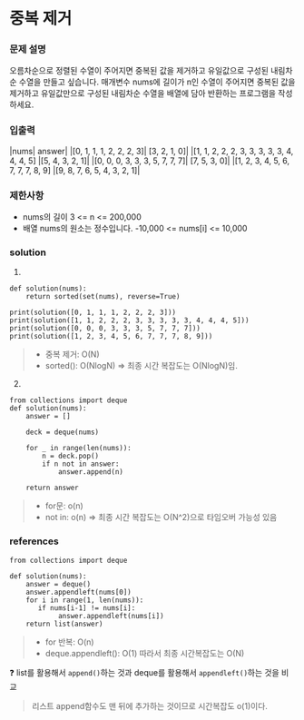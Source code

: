 # 중복 제거 

### 문제 설명
오름차순으로 정렬된 수열이 주어지면 중복된 값을 제거하고 유일값으로 구성된 내림차순 수열을 만들고 싶습니다.
매개변수 nums에 길이가 n인 수열이 주어지면 중복된 값을 제거하고 유일값만으로 구성된 내림차순 수열을 배열에 담아 반환하는 프로그램을 작성하세요.

### 입출력 
|nums| answer|
|[0, 1, 1, 1, 2, 2, 2, 3]| [3, 2, 1, 0]|
|[1, 1, 2, 2, 2, 3, 3, 3, 3, 3, 4, 4, 4, 5] |[5, 4, 3, 2, 1]|
|[0, 0, 0, 3, 3, 3, 5, 7, 7, 7]| [7, 5, 3, 0]|
|[1, 2, 3, 4, 5, 6, 7, 7, 7, 8, 9] |[9, 8, 7, 6, 5, 4, 3, 2, 1]|

### 제한사항 
* nums의 길이 3 <= n <= 200,000
* 배열 nums의 원소는 정수입니다. -10,000 <= nums[i] <= 10,000

### solution 
1)
```
def solution(nums):
    return sorted(set(nums), reverse=True)
   
print(solution([0, 1, 1, 1, 2, 2, 2, 3]))
print(solution([1, 1, 2, 2, 2, 3, 3, 3, 3, 3, 4, 4, 4, 5]))
print(solution([0, 0, 0, 3, 3, 3, 5, 7, 7, 7]))
print(solution([1, 2, 3, 4, 5, 6, 7, 7, 7, 8, 9]))
```
> * 중복 제거: O(N)
> * sorted(): O(NlogN)
> => 최종 시간 복잡도는 O(NlogN)임. 

2) 
```
from collections import deque
def solution(nums):
    answer = []

    deck = deque(nums)

    for _ in range(len(nums)):
        n = deck.pop()
        if n not in answer:
            answer.append(n)
        
    return answer
```
> * for문: o(n)
> * not in: o(n)
> => 최종 시간 복잡도는 O(N^2)으로 타임오버 가능성 있음 


### references 
```
from collections import deque

def solution(nums):
    answer = deque()
    answer.appendleft(nums[0])
    for i in range(1, len(nums)):
       if nums[i-1] != nums[i]:
            answer.appendleft(nums[i])
    return list(answer)
```
> * for 반복: O(n)
> * deque.appendleft(): O(1)
> 따라서 최종 시간복잡도는 O(N)

:question: list를 활용해서 `append()`하는 것과 deque를 활용해서 `appendleft()`하는 것을 비교 
> 리스트 append함수도 맨 뒤에 추가하는 것이므로 시간복잡도 o(1)이다. 





